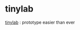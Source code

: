 # tinylab
[tinylab](https://sixfab.com/product/tinylab-exclusive-kit/) : prototype easier than ever
